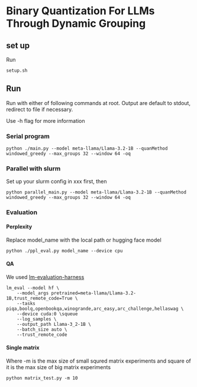 # Binary Quantization For LLMs Through Dynamic Grouping

## set up

Run
```
setup.sh
```

## Run

Run with either of following commands at root. Output are default to stdout, redirect to file if necessary.

Use -h flag for more information

### Serial program

```
python ./main.py --model meta-llama/Llama-3.2-1B --quanMethod windowed_greedy --max_groups 32 --window 64 -oq
```

### Parallel with slurm
Set up your slurm config in xxx first, then
```
python parallel_main.py --model meta-llama/Llama-3.2-1B --quanMethod windowed_greedy --max_groups 32 --window 64 -oq
```

### Evaluation

#### Perplexity

Replace model_name with the local path or hugging face model

```
python ./ppl_eval.py model_name --device cpu
```
#### QA

We used [lm-evaluation-harness](https://github.com/EleutherAI/lm-evaluation-harness)
```
lm_eval --model hf \
    --model_args pretrained=meta-llama/Llama-3.2-1B,trust_remote_code=True \
    --tasks piqa,boolq,openbookqa,winogrande,arc_easy,arc_challenge,hellaswag \
    --device cuda:0 \squeue
    --log_samples \
    --output_path Llama-3_2-1B \
    --batch_size auto \
    --trust_remote_code
```
#### Single matrix

Where -m is the max size of small squred matrix experiments and 
square of it is the max size of big matrix experiments

```
python matrix_test.py -m 10
```